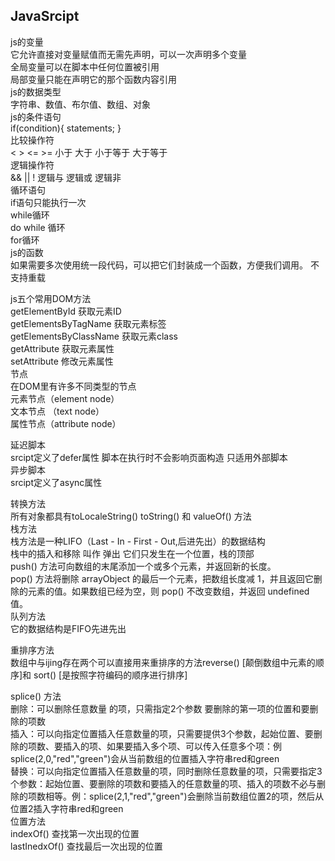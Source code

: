## JavaSrcipt   
  js的变量  
  它允许直接对变量赋值而无需先声明，可以一次声明多个变量  
  全局变量可以在脚本中任何位置被引用  
  局部变量只能在声明它的那个函数内容引用  
  js的数据类型  
  字符串、数值、布尔值、数组、对象  
  js的条件语句  
  if(condition){
     statements;
  }  
  比较操作符  
  < > <= >= 小于 大于 小于等于 大于等于  
  逻辑操作符  
  &&  ||  !  逻辑与  逻辑或  逻辑非  
  循环语句  
  if语句只能执行一次  
  while循环   
  do while 循环  
  for循环  
  js的函数  
  如果需要多次使用统一段代码，可以把它们封装成一个函数，方便我们调用。 
  不支持重载  

  js五个常用DOM方法  
  getElementById 获取元素ID  
  getElementsByTagName  获取元素标签  
  getElementsByClassName 获取元素class  
 getAttribute 获取元素属性  
 setAttribute 修改元素属性  
 节点  
 在DOM里有许多不同类型的节点  
 元素节点（element node）  
 文本节点 （text node）  
 属性节点（attribute node）  

 延迟脚本  
 srcipt定义了defer属性   脚本在执行时不会影响页面构造  只适用外部脚本  
 异步脚本  
 srcipt定义了async属性  

 转换方法  
 所有对象都具有toLocaleString() toString() 和 valueOf() 方法  
 栈方法  
 栈方法是一种LIFO（Last - In - First - Out,后进先出）的数据结构  
 栈中的插入和移除 叫作 弹出  它们只发生在一个位置，栈的顶部  
 push() 方法可向数组的末尾添加一个或多个元素，并返回新的长度。  
pop() 方法将删除 arrayObject 的最后一个元素，把数组长度减 1，并且返回它删除的元素的值。如果数组已经为空，则 pop() 不改变数组，并返回 undefined 值。  
队列方法  
它的数据结构是FIFO先进先出  

   重排序方法  
   数组中与ijing存在两个可以直接用来重排序的方法reverse() [颠倒数组中元素的顺序]和 sort() [是按照字符编码的顺序进行排序]  

   splice() 方法  
   删除：可以删除任意数量 的项，只需指定2个参数 要删除的第一项的位置和要删除的项数  
   插入：可以向指定位置插入任意数量的项，只需要提供3个参数，起始位置、要删除的项数、要插入的项、如果要插入多个项、可以传入任意多个项：例splice(2,0,"red","green")会从当前数组的位置插入字符串red和green  
   替换：可以向指定位置插入任意数量的项，同时删除任意数量的项，只需要指定3个参数：起始位置、要删除的项数和要插入的任意数量的项、插入的项数不必与删除的项数相等。例：splice(2,1,"red","green")会删除当前数组位置2的项，然后从位置2插入字符串red和green  
   位置方法  
   indexOf() 查找第一次出现的位置  
   lastInedxOf() 查找最后一次出现的位置  
   

 

  


